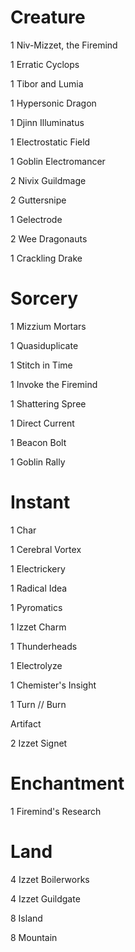 # Creature 

1 Niv-Mizzet, the Firemind

1 Erratic Cyclops

1 Tibor and Lumia

1 Hypersonic Dragon

1 Djinn Illuminatus

1 Electrostatic Field

1 Goblin Electromancer

2 Nivix Guildmage

2 Guttersnipe

1 Gelectrode

2 Wee Dragonauts

1 Crackling Drake

# Sorcery 

1 Mizzium Mortars

1 Quasiduplicate

1 Stitch in Time

1 Invoke the Firemind

1 Shattering Spree

1 Direct Current

1 Beacon Bolt

1 Goblin Rally

# Instant

1 Char

1 Cerebral Vortex

1 Electrickery

1 Radical Idea

1 Pyromatics

1 Izzet Charm

1 Thunderheads

1 Electrolyze

1 Chemister's Insight

1 Turn // Burn

Artifact

2 Izzet Signet

# Enchantment

1 Firemind's Research

# Land 

4 Izzet Boilerworks

4 Izzet Guildgate

8 Island

8 Mountain
